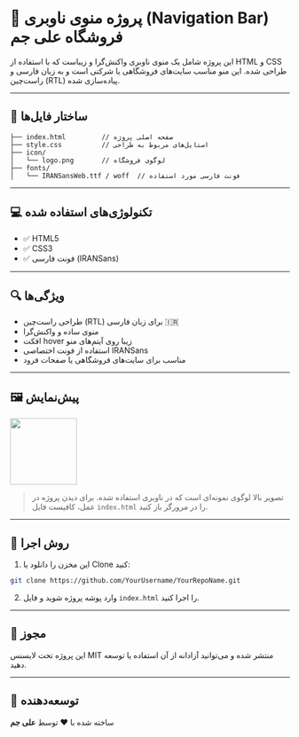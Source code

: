 
# 🌟 پروژه منوی ناوبری (Navigation Bar) فروشگاه علی جم

این پروژه شامل یک منوی ناوبری واکنش‌گرا و زیباست که با استفاده از HTML و CSS طراحی شده. این منو مناسب سایت‌های فروشگاهی یا شرکتی است و به زبان فارسی و راست‌چین (RTL) پیاده‌سازی شده.

---

## 📁 ساختار فایل‌ها

```
├── index.html         // صفحه اصلی پروژه
├── style.css          // استایل‌های مربوط به طراحی
├── icon/
│   └── logo.png       // لوگوی فروشگاه
├── fonts/
│   └── IRANSansWeb.ttf / woff  // فونت فارسی مورد استفاده
```

---

## 💻 تکنولوژی‌های استفاده شده

- ✅ HTML5
- ✅ CSS3
- ✅ فونت فارسی (IRANSans)

---

## 🔍 ویژگی‌ها

- طراحی راست‌چین (RTL) برای زبان فارسی 🇮🇷
- منوی ساده و واکنش‌گرا
- افکت hover زیبا روی آیتم‌های منو
- استفاده از فونت اختصاصی IRANSans
- مناسب برای سایت‌های فروشگاهی یا صفحات فرود

---

## 🖼 پیش‌نمایش

<img src="icon/logo.png" width="120" />

> تصویر بالا لوگوی نمونه‌ای است که در ناوبری استفاده شده. برای دیدن پروژه در عمل، کافیست فایل `index.html` را در مرورگر باز کنید.

---

## 🚀 روش اجرا

1. این مخزن را دانلود یا Clone کنید:

```bash
git clone https://github.com/YourUsername/YourRepoName.git
```

2. وارد پوشه پروژه شوید و فایل `index.html` را اجرا کنید.

---

## 📜 مجوز

این پروژه تحت لایسنس MIT منتشر شده و می‌توانید آزادانه از آن استفاده یا توسعه دهید.

---

## 🙌 توسعه‌دهنده

ساخته شده با ❤️ توسط **علی جم**
